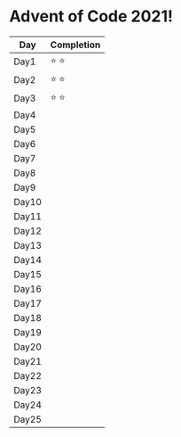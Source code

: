 # Advent of Code 2021!

| Day | Completion |
| ----------- | ----------- |
| Day1 |  :star: :star: |
| Day2 |  :star: :star: |
| Day3 |  :star: :star: |
| Day4 |   |
| Day5 |   |
| Day6 |   |
| Day7 |   |
| Day8 |   |
| Day9 |   |
| Day10 |   |
| Day11 |   |
| Day12 |   |
| Day13 |   |
| Day14 |   |
| Day15 |   |
| Day16 |   |
| Day17 |   |
| Day18 |   |
| Day19 |   |
| Day20 |   |
| Day21 |   |
| Day22 |   |
| Day23 |   |
| Day24 |   |
| Day25 |   |
